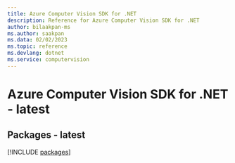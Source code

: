 ```yaml
---
title: Azure Computer Vision SDK for .NET
description: Reference for Azure Computer Vision SDK for .NET
author: bilaakpan-ms
ms.author: saakpan
ms.data: 02/02/2023
ms.topic: reference
ms.devlang: dotnet
ms.service: computervision
---
```

# Azure Computer Vision SDK for .NET - latest
## Packages - latest
[!INCLUDE [packages](computer-vision-index.md)]